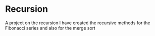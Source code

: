 # Recursion
A project on the recursion
I have created the recursive methods for the Fibonacci series and also for the merge sort
